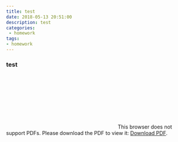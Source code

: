 ```yaml
---
title: test
date: 2018-05-13 20:51:00
description: test
categories:
 - homework
tags: 
- homework
---
```

### test

<object data="http://www.xieguotian.cn/homework/期中程序作业.pdf" type="application/pdf" width="700px" height="700px">
    <embed src="http://www.xieguotian.cn/homework/期中程序作业.pdf">
        This browser does not support PDFs. Please download the PDF to view it: <a href="http://www.xieguotian.cn/homework/期中程序作业.pdf">Download PDF</a>.</p>
    </embed>
</object>

